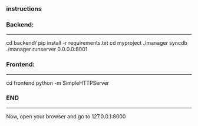 ### instructions ###

### Backend:
------------
cd backend/
pip install -r requirements.txt
cd myproject
./manager syncdb
./manager runserver 0.0.0.0:8001

### Frontend:
-------------
cd frontend
python -m SimpleHTTPServer

### END
-------
Now, open your browser and go to 127.0.0.1:8000
